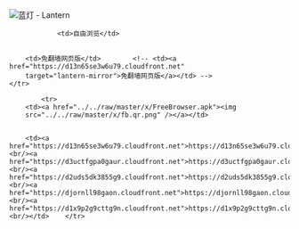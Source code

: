 

<img src="../../raw/master/x/8e0a2b81.c82003be.LanternYellow2.png" alt="蓝灯 - Lantern"/>
<table>
    <tr>
                
                <td>自由浏览</td>
        
        
        <td>免翻墙网页版</td>        <!-- <td><a href="https://d13n65se3w6u79.cloudfront.net"
        target="lantern-mirror">免翻墙网页版</a></td> -->
    </tr>
    
            <tr>
        <td><a href="../../raw/master/x/FreeBrowser.apk"><img
        src="../../raw/master/x/fb.qr.png" /></a></td>

        
        <td><a href="https://d13n65se3w6u79.cloudfront.net">https://d13n65se3w6u79.cloudfront.net</a><br/><a href="https://d3uctfgpa0gaur.cloudfront.net">https://d3uctfgpa0gaur.cloudfront.net</a><br/><a href="https://d2uds5dk3855g9.cloudfront.net">https://d2uds5dk3855g9.cloudfront.net</a><br/><a href="https://djornll98gaon.cloudfront.net">https://djornll98gaon.cloudfront.net</a><br/><a href="https://d1x9p2g9cttg9n.cloudfront.net">https://d1x9p2g9cttg9n.cloudfront.net</a><br/></td>    </tr>
</table>
